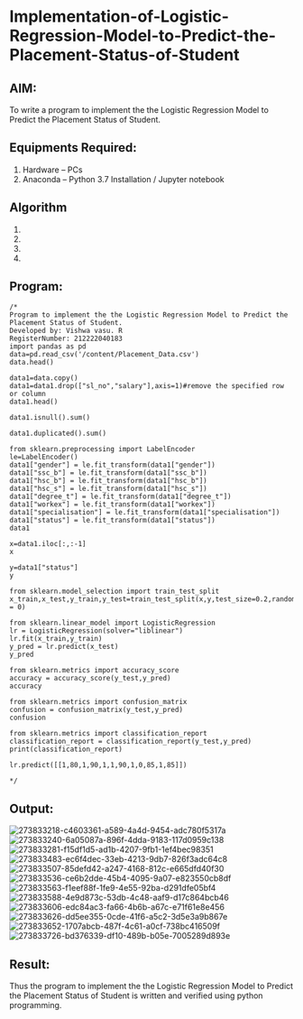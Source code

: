# Implementation-of-Logistic-Regression-Model-to-Predict-the-Placement-Status-of-Student

## AIM:
To write a program to implement the the Logistic Regression Model to Predict the Placement Status of Student.

## Equipments Required:
1. Hardware – PCs
2. Anaconda – Python 3.7 Installation / Jupyter notebook

## Algorithm
1. 
2. 
3. 
4. 

## Program:
```
/*
Program to implement the the Logistic Regression Model to Predict the Placement Status of Student.
Developed by: Vishwa vasu. R
RegisterNumber: 212222040183
import pandas as pd
data=pd.read_csv('/content/Placement_Data.csv')
data.head()

data1=data.copy()
data1=data1.drop(["sl_no","salary"],axis=1)#remove the specified row or column
data1.head()

data1.isnull().sum()

data1.duplicated().sum()

from sklearn.preprocessing import LabelEncoder
le=LabelEncoder()
data1["gender"] = le.fit_transform(data1["gender"])
data1["ssc_b"] = le.fit_transform(data1["ssc_b"])
data1["hsc_b"] = le.fit_transform(data1["hsc_b"])
data1["hsc_s"] = le.fit_transform(data1["hsc_s"])
data1["degree_t"] = le.fit_transform(data1["degree_t"])
data1["workex"] = le.fit_transform(data1["workex"])
data1["specialisation"] = le.fit_transform(data1["specialisation"])
data1["status"] = le.fit_transform(data1["status"])
data1

x=data1.iloc[:,:-1]
x

y=data1["status"]
y

from sklearn.model_selection import train_test_split
x_train,x_test,y_train,y_test=train_test_split(x,y,test_size=0.2,random_state = 0)

from sklearn.linear_model import LogisticRegression
lr = LogisticRegression(solver="liblinear")
lr.fit(x_train,y_train)
y_pred = lr.predict(x_test)
y_pred

from sklearn.metrics import accuracy_score
accuracy = accuracy_score(y_test,y_pred)
accuracy

from sklearn.metrics import confusion_matrix
confusion = confusion_matrix(y_test,y_pred)
confusion

from sklearn.metrics import classification_report
classification_report = classification_report(y_test,y_pred)
print(classification_report)

lr.predict([[1,80,1,90,1,1,90,1,0,85,1,85]])

*/
```

## Output:
![273833218-c4603361-a589-4a4d-9454-adc780f5317a](https://github.com/vishwa2005vasu/Implementation-of-Logistic-Regression-Model-to-Predict-the-Placement-Status-of-Student/assets/135954202/cd1f0e50-b796-4e68-b527-9951a3d5fe15)
![273833240-6a05087a-896f-4dda-9183-117d0959c138](https://github.com/vishwa2005vasu/Implementation-of-Logistic-Regression-Model-to-Predict-the-Placement-Status-of-Student/assets/135954202/96a94aec-1ba0-413d-9fc7-5b94a8e3ac73)
![273833281-f15df1d5-ad1b-4207-9fb1-1ef4bec98351](https://github.com/vishwa2005vasu/Implementation-of-Logistic-Regression-Model-to-Predict-the-Placement-Status-of-Student/assets/135954202/8b176b7e-33d5-4780-9e53-8902cbb0e105)
![273833483-ec6f4dec-33eb-4213-9db7-826f3adc64c8](https://github.com/vishwa2005vasu/Implementation-of-Logistic-Regression-Model-to-Predict-the-Placement-Status-of-Student/assets/135954202/e5fbef53-67cd-4fa4-b097-c7d83becc722)
![273833507-85defd42-a247-4168-812c-e665dfd40f30](https://github.com/vishwa2005vasu/Implementation-of-Logistic-Regression-Model-to-Predict-the-Placement-Status-of-Student/assets/135954202/919905c5-649c-4bab-8f10-b694b0c1a919)
![273833536-ce6b2dde-45b4-4095-9a07-e823550cb8df](https://github.com/vishwa2005vasu/Implementation-of-Logistic-Regression-Model-to-Predict-the-Placement-Status-of-Student/assets/135954202/1d2b18e4-cd41-424b-b416-77fce0c48f81)
![273833563-f1eef88f-1fe9-4e55-92ba-d291dfe05bf4](https://github.com/vishwa2005vasu/Implementation-of-Logistic-Regression-Model-to-Predict-the-Placement-Status-of-Student/assets/135954202/0a61d8b5-00b8-4b4d-83fa-3ef2f5efce91)
![273833588-4e9d873c-53db-4c48-aaf9-d17c864bcb46](https://github.com/vishwa2005vasu/Implementation-of-Logistic-Regression-Model-to-Predict-the-Placement-Status-of-Student/assets/135954202/d14ddbd9-2c6a-43ef-a873-b3060370b862)
![273833606-edc84ac3-fa66-4b6b-a67c-e71f61e8e456](https://github.com/vishwa2005vasu/Implementation-of-Logistic-Regression-Model-to-Predict-the-Placement-Status-of-Student/assets/135954202/4f55532f-3e34-4f6e-9f54-9830dfb82d88)
![273833626-dd5ee355-0cde-41f6-a5c2-3d5e3a9b867e](https://github.com/vishwa2005vasu/Implementation-of-Logistic-Regression-Model-to-Predict-the-Placement-Status-of-Student/assets/135954202/13a44bd5-9942-4602-88c1-8e736a49afc2)
![273833652-1707abcb-487f-4c61-a0cf-738bc416509f](https://github.com/vishwa2005vasu/Implementation-of-Logistic-Regression-Model-to-Predict-the-Placement-Status-of-Student/assets/135954202/72d8fd9f-f153-42db-adb7-0843553fdc02)
![273833726-bd376339-df10-489b-b05e-7005289d893e](https://github.com/vishwa2005vasu/Implementation-of-Logistic-Regression-Model-to-Predict-the-Placement-Status-of-Student/assets/135954202/82427768-4d88-4735-a77d-24472a188dca)



## Result:
Thus the program to implement the the Logistic Regression Model to Predict the Placement Status of Student is written and verified using python programming.
